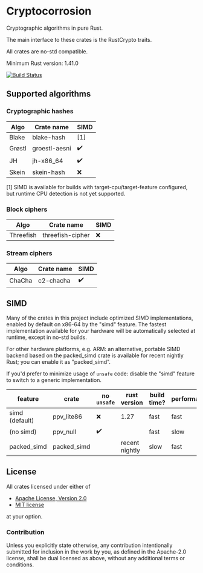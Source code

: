 # Cryptocorrosion

Cryptographic algorithms in pure Rust.

The main interface to these crates is the RustCrypto traits.

All crates are no-std compatible.

Minimum Rust version: 1.41.0

[![Build Status](https://travis-ci.org/cryptocorrosion/cryptocorrosion.svg?branch=master)](https://travis-ci.org/cryptocorrosion/cryptocorrosion)

## Supported algorithms

### Cryptographic hashes

| Algo   | Crate name    | SIMD               |
| ------ | ------------- | ------------------ |
| Blake  | blake-hash    | [1]                |
| Grøstl | groestl-aesni | :heavy_check_mark: |
| JH     | jh-x86\_64    | :heavy_check_mark: |
| Skein  | skein-hash    | :x:                |

[1] SIMD is available for builds with target-cpu/target-feature configured, but
runtime CPU detection is not yet supported.

### Block ciphers

| Algo       | Crate name       | SIMD               |
| ---------- | ---------------- | ------------------ |
| Threefish  | threefish-cipher | :x:                |

### Stream ciphers

| Algo       | Crate name | SIMD               |
| ---------- | ---------- | ------------------ |
| ChaCha     | c2-chacha  | :heavy_check_mark: |

## SIMD

Many of the crates in this project include optimized SIMD implementations,
enabled by default on x86-64 by the "simd" feature. The fastest implementation
available for your hardware will be automatically selected at runtime, except
in no-std builds.

For other hardware platforms, e.g. ARM: an alternative, portable SIMD backend
based on the packed\_simd crate is available for recent nightly Rust; you can
enable it as "packed\_simd". 

If you'd prefer to minimize usage of `unsafe` code: disable the "simd" feature
to switch to a generic implementation.

| feature        | crate        | no `unsafe`        | rust version   | build time? | performance   |
| -------------- | ------------ | ------------------ | -------------- | ----------- | ------------- |
| simd (default) | ppv\_lite86  | :x:                | 1.27           | fast        | fast          |
| (no simd)      | ppv\_null    | :heavy_check_mark: |                | fast        | slow          |
| packed\_simd   | packed\_simd |                    | recent nightly | slow        | fast          |

## License

All crates licensed under either of

 * [Apache License, Version 2.0](http://www.apache.org/licenses/LICENSE-2.0)
 * [MIT license](http://opensource.org/licenses/MIT)

at your option.

### Contribution

Unless you explicitly state otherwise, any contribution intentionally submitted
for inclusion in the work by you, as defined in the Apache-2.0 license, shall
be dual licensed as above, without any additional terms or conditions.

